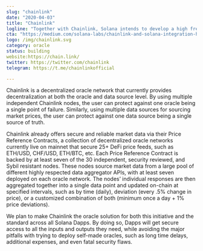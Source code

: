 ```yaml
---
slug: "chainlink"
date: "2020-04-03"
title: "Chainlink"
logline: "Together with Chainlink, Solana intends to develop a high frequency Oracle that can be used for trading binary options. One that is capable of price updates every 400ms with Solana’s architecture, with developers building DeFi assets and marketplaces using this platform."
cta: "https://medium.com/solana-labs/chainlink-and-solana-integration-high-quality-price-oracle-data-cd9fa41f6ecb"
logo: /img/chainlink.svg
category: oracle
status: building
website:https://chain.link/
twitter: https://twitter.com/chainlink
telegram: https://t.me/chainlinkofficial

---
```


Chainlink is a decentralized oracle network that currently provides decentralization at both the oracle and data source level. By using multiple independent Chainlink nodes, the user can protect against one oracle being a single point of failure. Similarly, using multiple data sources for sourcing market prices, the user can protect against one data source being a single source of truth.

Chainlink already offers secure and reliable market data via their Price Reference Contracts, a collection of decentralized oracle networks currently live on mainnet that secure 25+ DeFi price feeds, such as ETH/USD, CHF/USD, ETH/BTC, etc. Each Price Reference Contract is backed by at least seven of the 30 independent, security reviewed, and Sybil resistant nodes. These nodes source market data from a large pool of different highly respected data aggregator APIs, with at least seven deployed on each oracle network. The nodes’ individual responses are then aggregated together into a single data point and updated on-chain at specified intervals, such as by time (daily), deviation (every .5% change in price), or a customized combination of both (minimum once a day + 1% price deviations).

We plan to make Chainlink the oracle solution for both this initiative and the standard across all Solana Dapps. By doing so, Dapps will get secure access to all the inputs and outputs they need, while avoiding the major pitfalls with trying to deploy self-made oracles, such as long time delays, additional expenses, and even fatal security flaws.
